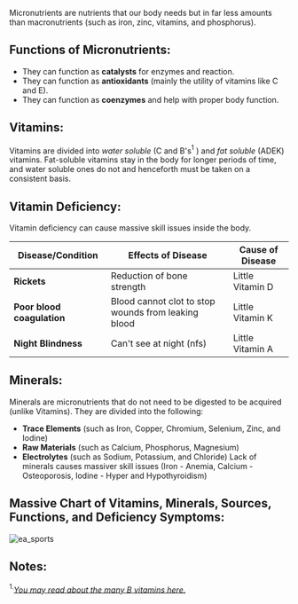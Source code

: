 Micronutrients are nutrients that our body needs but in far less amounts than macronutrients (such as iron, zinc, vitamins, and phosphorus).


## Functions of Micronutrients:
- They can function as **catalysts** for enzymes and reaction.
- They can function as **antioxidants** (mainly the utility of vitamins like C and E).
- They can function as **coenzymes** and help with proper body function.


## Vitamins:

Vitamins are divided into *water soluble* (C and B's$^{1}$  ) and *fat soluble* (ADEK) vitamins. Fat-soluble vitamins stay in the body for longer periods of time, and water soluble ones do not and henceforth must be taken on a consistent basis.


## Vitamin Deficiency:

Vitamin deficiency can cause massive skill issues inside the body. 

| Disease/Condition | Effects of Disease | Cause of Disease |
| --- | --- | --- |
| **Rickets** | Reduction of bone strength | Little Vitamin D |
| **Poor blood coagulation** | Blood cannot clot to stop wounds from leaking blood | Little Vitamin K |
| **Night Blindness** | Can't see at night (nfs) | Little Vitamin A |



## Minerals:

Minerals are micronutrients that do not need to be digested to be acquired (unlike Vitamins). They are divided into the following:
- **Trace Elements** (such as Iron, Copper, Chromium, Selenium, Zinc, and Iodine)
- **Raw Materials** (such as Calcium, Phosphorus, Magnesium)
- **Electrolytes** (such as Sodium, Potassium, and Chloride)
Lack of minerals causes massiver skill issues (Iron - Anemia, Calcium - Osteoporosis, Iodine - Hyper and Hypothyroidism)


## Massive Chart of Vitamins, Minerals, Sources, Functions, and Deficiency Symptoms:

![ea_sports](https://i.pinimg.com/originals/dc/16/45/dc1645e42864886a48ce00a70e26588a.png)


## Notes:

$^{1.}$*[You may read about the many B vitamins here.](https://www.betterhealth.vic.gov.au/health/healthyliving/vitamin-b)*
